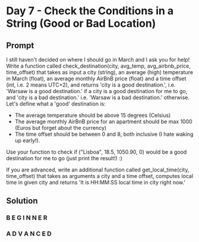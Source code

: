 # Day 7 - Check the Conditions in a String (Good or Bad Location)

## Prompt

I still haven't decided on where I should go in March and I ask you for help! Write a function called check_destination(city, avg_temp, avg_airbnb_price, time_offset) that takes as input a city (string), an average (high) temperature in March (float), an average monthly AirBnB price (float) and a time offset (int, i.e. 2 means UTC+2), and returns 'city is a good destination.', i.e. 'Warsaw is a good destination.' if a city is a good destination for me to go, and 'city is a bad destination.' i.e. 'Warsaw is a bad destination.' otherwise. Let's define what a 'good' destination is:
* The average temperature should be above 15 degrees (Celsius)
* The average monthly AirBnB price for an apartment should be max 1000 (Euros but forget about the currency)
* The time offset should be between 0 and 8, both inclusive (I hate waking up early!).

Use your function to check if ("Lisboa", 18.5, 1050.90, 0) would be a good destination for me to go (just print the result!) :)

If you are advanced, write an additional function called get_local_time(city, time_offset) that takes as arguments a city and a time offset, computes local time in given city and returns 'It is HH:MM:SS local time in city right now.'

## Solution

### B E G I N N E R



### A D V A N C E D



